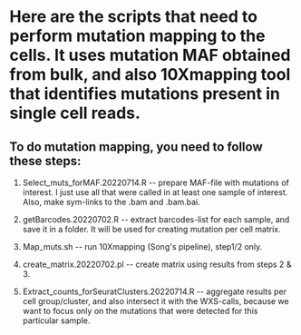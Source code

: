 # Here are the scripts that need to perform mutation mapping to the cells. It uses mutation MAF obtained from bulk, and also 10Xmapping tool that identifies mutations present in single cell reads.


## To do mutation mapping, you need to follow these steps:

1. Select_muts_forMAF.20220714.R -- prepare MAF-file with mutations of interest. I just use all that were called in at least one sample of interest. Also, make sym-links to the .bam and .bam.bai.

2. getBarcodes.20220702.R -- extract barcodes-list for each sample, and save it in a folder. It will be used for creating mutation per cell matrix.

3. Map_muts.sh -- run 10Xmapping (Song's pipeline), step1/2 only.

4. create_matrix.20220702.pl -- create matrix using results from steps 2 & 3.

5. Extract_counts_forSeuratClusters.20220714.R -- aggregate results per cell group/cluster, and also intersect it with the WXS-calls, because we want to focus only on the mutations that were detected for this particular sample.